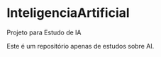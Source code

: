 # InteligenciaArtificial
Projeto para Estudo de IA

Este é um repositório apenas de estudos sobre AI.
